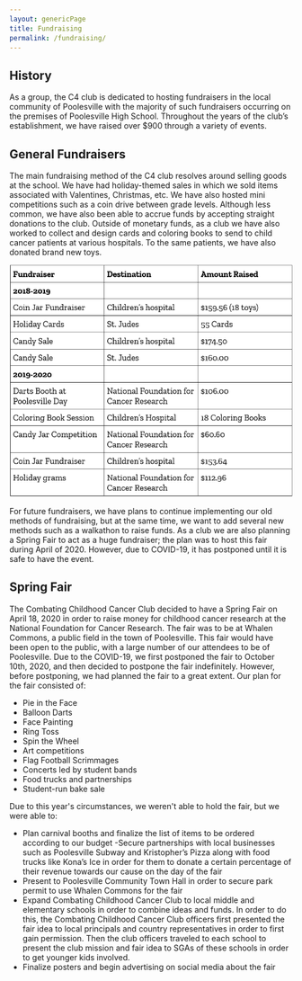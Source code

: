 ```yaml
---
layout: genericPage
title: Fundraising
permalink: /fundraising/
---
```


## History

As a group, the C4 club is dedicated to hosting fundraisers in the local community of Poolesville with the majority of such fundraisers occurring on the premises of Poolesville High School. Throughout the years of the club’s establishment, we have raised over $900 through a variety of events.  

## General Fundraisers

The main fundraising method of the C4 club resolves around selling goods at the school. We have had holiday-themed sales in which we sold items associated with Valentines, Christmas, etc. We have also hosted mini competitions such as a coin drive between grade levels. Although less common, we have also been able to accrue funds by accepting straight donations to the club. Outside of monetary funds, as a club we have also worked to collect and design cards and coloring books to send to child cancer patients at various hospitals. To the same patients, we have also donated brand new toys.  

<div class="imagediv">
<img class="image" src="/img/Fundraiser%20Table.png">
</div>

For future fundraisers, we have plans to continue implementing our old methods of fundraising, but at the same time, we want to add several new methods such as a walkathon to raise funds. As a club we are also planning a Spring Fair to act as a huge fundraiser; the plan was to host this fair during April of 2020. However, due to COVID-19, it has postponed until it is safe to have the event.

## Spring Fair

The Combating Childhood Cancer Club decided to have a Spring Fair on April 18, 2020 in order to raise money for childhood cancer research at the National Foundation for Cancer Research. The fair was to be at Whalen Commons, a public field in the town of Poolesville. This fair would have been open to the public, with a large number of our attendees to be of Poolesville. Due to the COVID-19, we first postponed the fair to October 10th, 2020, and then decided to postpone the fair indefinitely. However, before postponing, we had planned the fair to a great extent. Our plan for the fair consisted of:  

- Pie in the Face
- Balloon Darts
- Face Painting
- Ring Toss
- Spin the Wheel
- Art competitions
- Flag Football Scrimmages
- Concerts led by student bands
- Food trucks and partnerships
- Student-run bake sale

Due to this year's circumstances, we weren't able to hold the fair, but we were able to:

- Plan carnival booths and finalize the list of items to be ordered according to our budget -Secure partnerships with local businesses such as Poolesville Subway and Kristopher’s Pizza along with food trucks like Kona’s Ice in order for them to donate a certain percentage of their revenue towards our cause on the day of the fair
- Present to Poolesville Community Town Hall in order to secure park permit to use Whalen Commons for the fair
- Expand Combating Childhood Cancer Club to local middle and elementary schools in order to combine ideas and funds. In order to do this, the Combating Childhood Cancer Club officers first presented the fair idea to local principals and country representatives in order to first gain permission. Then the club officers traveled to each school to present the club mission and fair idea to SGAs of these schools in order to get younger kids involved.
- Finalize posters and begin advertising on social media about the fair
